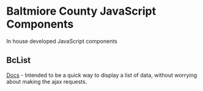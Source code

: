 # Baltmiore County JavaScript Components
In house developed JavaScript components

## BcList
[Docs](https://github.com/baltimorecounty/javascript-components/tree/master/bc-list) - Intended to be a quick way to display a list of data, without worrying about making the ajax requests.

